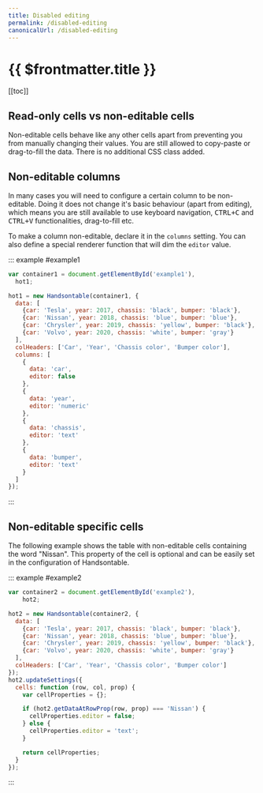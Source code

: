```yaml
---
title: Disabled editing
permalink: /disabled-editing
canonicalUrl: /disabled-editing
---
```


# {{ $frontmatter.title }}

[[toc]]

## Read-only cells vs non-editable cells

Non-editable cells behave like any other cells apart from preventing you from manually changing their values. You are still allowed to copy-paste or drag-to-fill the data. There is no additional CSS class added.

## Non-editable columns

In many cases you will need to configure a certain column to be non-editable. Doing it does not change it's basic behaviour (apart from editing), which means you are still available to use keyboard navigation, <kbd>CTRL+C</kbd> and <kbd>CTRL+V</kbd> functionalities, drag-to-fill etc.

To make a column non-editable, declare it in the `columns` setting. You can also define a special renderer function that will dim the `editor` value.

::: example #example1
```js
var container1 = document.getElementById('example1'),
  hot1;

hot1 = new Handsontable(container1, {
  data: [
    {car: 'Tesla', year: 2017, chassis: 'black', bumper: 'black'},
    {car: 'Nissan', year: 2018, chassis: 'blue', bumper: 'blue'},
    {car: 'Chrysler', year: 2019, chassis: 'yellow', bumper: 'black'},
    {car: 'Volvo', year: 2020, chassis: 'white', bumper: 'gray'}
  ],
  colHeaders: ['Car', 'Year', 'Chassis color', 'Bumper color'],
  columns: [
    {
      data: 'car',
      editor: false
    },
    {
      data: 'year',
      editor: 'numeric'
    },
    {
      data: 'chassis',
      editor: 'text'
    },
    {
      data: 'bumper',
      editor: 'text'
    }
  ]
});
```
:::

## Non-editable specific cells

The following example shows the table with non-editable cells containing the word "Nissan". This property of the cell is optional and can be easily set in the configuration of Handsontable.

::: example #example2
```js
var container2 = document.getElementById('example2'),
    hot2;

hot2 = new Handsontable(container2, {
  data: [
    {car: 'Tesla', year: 2017, chassis: 'black', bumper: 'black'},
    {car: 'Nissan', year: 2018, chassis: 'blue', bumper: 'blue'},
    {car: 'Chrysler', year: 2019, chassis: 'yellow', bumper: 'black'},
    {car: 'Volvo', year: 2020, chassis: 'white', bumper: 'gray'}
  ],
  colHeaders: ['Car', 'Year', 'Chassis color', 'Bumper color']
});
hot2.updateSettings({
  cells: function (row, col, prop) {
    var cellProperties = {};

    if (hot2.getDataAtRowProp(row, prop) === 'Nissan') {
      cellProperties.editor = false;
    } else {
      cellProperties.editor = 'text';
    }

    return cellProperties;
  }
});
```
:::
